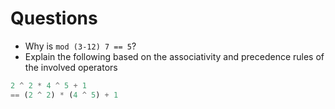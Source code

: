 # Questions

- Why is `mod (3-12) 7 == 5`?
- Explain the following based on the associativity and precedence rules of the involved operators

```haskell
2 ^ 2 * 4 ^ 5 + 1
== (2 ^ 2) * (4 ^ 5) + 1
```